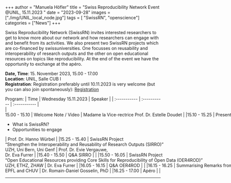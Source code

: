 +++
author = "Manuela Höfler"
title = "Swiss Reproducibility Network Event @UNIL, 15.11.2023 "
date = "2023-09-28"
images  = ["./img/UNIL_local_node.jpg"]
tags = [ "SwissRN", "openscience"]
categories = ["News"]
+++

Swiss Reproducibility Network (SwissRN) invites interested researchers to get to know more about our network and how researchers can engage with and benefit from its activities. We also present two SwissRN projects which are co-financed by swissuniversities. One focusses on reusability and interoperability of research outputs and the other on open educational resources on topics like reproducibility. At the end of the event we have the opportunity to exchange at the apéro.   

**Date, Time**: 15. November 2023, 15.00 - 17.00 <br>
**Location**: UNIL, Salle CUB I <br>
**Registration**: Registration preferably until 10.11.2023 is very welcome (but you can also join spontaneously): [Registration](https://docs.google.com/forms/d/e/1FAIpQLSfiy3EIQ7WyZsrpYOIopz9K_Lrz-OmIwP_GUkPbxrdB33X3sQ/viewform) <br>

Program:
| Time | Wednesday 15.11.2023 | Speaker |
| :----------- | :----------- | :----------- |
|<nobr>15.00 - 15.10   |   Welcome Note / Video | Madame la Vice-rectrice Prof. Dr. Estelle Doudet | 
|15.10 - 15.25   |   Presentation SwissRN: <ul><li>What is SwissRN?</li><li>Opportunities to engage</li></ul> | Prof. Dr. Hanno Würbel |
|15.25 - 15.40   |   SwissRN Project <br>“Strengthen the Interoperability and Reusability of Research Outputs (SIRRO)”<br> UZH, Uni Bern, Uni Genf | Prof. Dr. Evie Vergauwe, <br>Dr. Eva Furrer |
|15.40 - 15.50   |   Q&A SIRRO |  |
|15.50 - 16.05   |   SwissRN Project <br>“Open Educational Resources providing Core Skills for Reproducibility of Open Data (OER4ROD)” <br>UZH, ETHZ, ZHAW | Dr. Eva Furrer |
|16.05 - 16.15   |   Q&A  OER4ROD |  |
|16.15 - 16.25   |   Summarising Remarks from Local Node UNIL, <br>EPFL and CHUV | Dr. Romain-Daniel Gosselin, PhD |
|16.25 - 17.00   |   Apéro |  |


---
